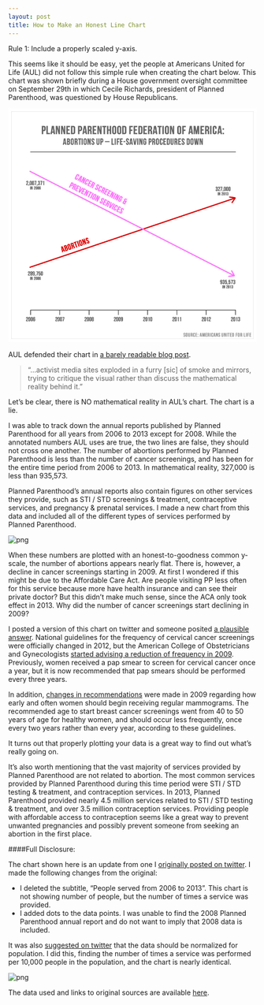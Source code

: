 ```yaml
---
layout: post
title: How to Make an Honest Line Chart
---
```


Rule 1: Include a properly scaled y-axis.

This seems like it should be easy, yet the people at Americans United for Life (AUL) did not follow this simple rule when creating the chart below. This chart was shown briefly during a House government oversight committee on September 29th in which Cecile Richards, president of Planned Parenthood, was questioned by House Republicans.

![jpg](../img/AULchart.jpg)

AUL defended their chart in [a barely readable blog post](http://www.aul.org/2015/09/aul-debunks-abortion-industry-falsehoods-about-a-simple-fact-planned-parenthood-doing-more-abortions-and-fewer-health-screenings/).

> “...activist media sites exploded in a furry [sic] of smoke and mirrors, trying to critique the visual rather than discuss the mathematical reality behind it.”

Let’s be clear, there is NO mathematical reality in AUL’s chart. The chart is a lie.

I was able to track down the annual reports published by Planned Parenthood for all years from 2006 to 2013 except for 2008. While the annotated numbers AUL uses are true, the two lines are false, they should not cross one another. The number of abortions performed by Planned Parenthood is less than the number of cancer screenings, and has been for the entire time period from 2006 to 2013. In mathematical reality, 327,000 is less than 935,573.

Planned Parenthood’s annual reports also contain figures on other services they provide, such as STI / STD screenings & treatment, contraceptive services, and pregnancy & prenatal services. I made a new chart from this data and included all of the different types of services performed by Planned Parenthood.

![png](../img/ppchart1.png)

When these numbers are plotted with an honest-to-goodness common y-scale, the number of abortions appears nearly flat. There is, however, a decline in cancer screenings starting in 2009. At first I wondered if this might be due to the Affordable Care Act. Are people visiting PP less often for this service because more have health insurance and can see their private doctor? But this didn’t make much sense, since the ACA only took effect in 2013. Why did the number of cancer screenings start declining in 2009? 

I posted a version of this chart on twitter and someone posited [a plausible answer](https://twitter.com/kimu/status/649697099219529728). National guidelines for the frequency of cervical cancer screenings were officially changed in 2012, but the American College of Obstetricians and Gynecologists [started advising a reduction of frequency in  2009](http://well.blogs.nytimes.com/2012/03/14/new-guidelines-advise-less-frequent-pap-smears/?_r=0). Previously, women received a pap smear to screen for cervical cancer once a year, but it is now recommended that pap smears should be performed every three years. 

In addition, [changes in recommendations](http://www.nytimes.com/2009/11/17/health/17cancer.html) were made in 2009 regarding how early and often women should begin receiving regular mammograms. The recommended age to start breast cancer screenings went from 40 to 50 years of age for healthy women, and should occur less frequently, once every two years rather than every year, according to these guidelines.

It turns out that properly plotting your data is a great way to find out what’s really going on.

It’s also worth mentioning that the vast majority of services provided by Planned Parenthood are not related to abortion. The most common services provided by Planned Parenthood during this time period were STI / STD testing & treatment, and contraception services. In 2013, Planned Parenthood provided nearly 4.5 million services related to STI / STD testing & treatment, and over 3.5 million contraception services. Providing people with affordable access to contraception seems like a great way to prevent unwanted pregnancies and possibly prevent someone from seeking an abortion in the first place.

####Full Disclosure:

The chart shown here is an update from one I [originally posted on twitter](https://twitter.com/emschuch/status/649690759453646848). I made the following changes from the original:

* I deleted the subtitle, “People served from 2006 to 2013”. This chart is not showing number of people, but the number of times a service was provided.
* I added dots to the data points. I was unable to find the 2008 Planned Parenthood annual report and do not want to imply that 2008 data is included.

It was also [suggested on twitter](https://twitter.com/randal_olson/status/649937156513923072) that the data should be normalized for population. I did this, finding the number of times a service was performed per 10,000 people in the population, and the chart is nearly identical.

![png](../img/ppchart2.png)

The data used and links to original sources are available [here](https://docs.google.com/spreadsheets/d/1vzkuzSi2S-JO0m0VolflzxaMN9wUfjw6Slek97_6L4s/edit?usp=sharing).
